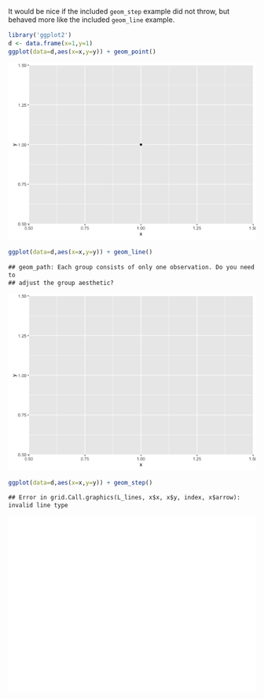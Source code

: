 It would be nice if the included `geom_step` example did not throw, but behaved more like the included `geom_line` example.

``` r
library('ggplot2')
d <- data.frame(x=1,y=1)
ggplot(data=d,aes(x=x,y=y)) + geom_point()
```

![](StepThrow_files/figure-markdown_github/unnamed-chunk-1-1.png)

``` r
ggplot(data=d,aes(x=x,y=y)) + geom_line()
```

    ## geom_path: Each group consists of only one observation. Do you need to
    ## adjust the group aesthetic?

![](StepThrow_files/figure-markdown_github/unnamed-chunk-1-2.png)

``` r
ggplot(data=d,aes(x=x,y=y)) + geom_step()
```

    ## Error in grid.Call.graphics(L_lines, x$x, x$y, index, x$arrow): invalid line type

![](StepThrow_files/figure-markdown_github/unnamed-chunk-1-3.png)
